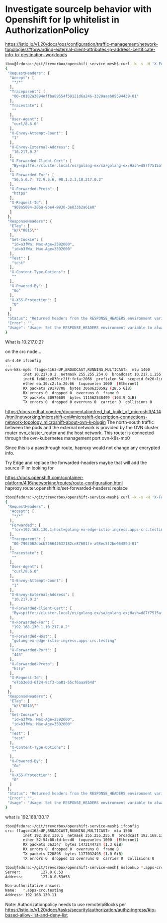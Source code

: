 # Investigate sourceIp behavior with Openshift for Ip whitelist in AuthorizationPolicy

https://istio.io/v1.20/docs/ops/configuration/traffic-management/network-topologies/#forwarding-external-client-attributes-ip-address-certificate-info-to-destination-workloads

```sh
tbox@fedora:~/git/trevorbox/openshift-service-mesh$ curl -k -s -H 'X-Forwarded-For: 56.5.6.7, 72.9.5.6, 98.1.2.3' "https://golang-ex-featurea-istio-ingress.apps-crc.testing/"
{
 "RequestHeaders": {
  "Accept": [
   "*/*"
  ],
  "Traceparent": [
   "00-c0102a3894effba89554f50121d6a246-3320aaab05594439-01"
  ],
  "Tracestate": [
   ""
  ],
  "User-Agent": [
   "curl/8.6.0"
  ],
  "X-Envoy-Attempt-Count": [
   "1"
  ],
  "X-Envoy-External-Address": [
   "10.217.0.2"
  ],
  "X-Forwarded-Client-Cert": [
   "By=spiffe://cluster.local/ns/golang-ex/sa/golang-ex;Hash=d87f7515af2bd04d5de6610eca07b9d949d52f216eb245099674044ae7b14314;Subject=\"\";URI=spiffe://cluster.local/ns/istio-ingress/sa/istio-ingressgateway"
  ],
  "X-Forwarded-For": [
   "56.5.6.7, 72.9.5.6, 98.1.2.3,10.217.0.2"
  ],
  "X-Forwarded-Proto": [
   "https"
  ],
  "X-Request-Id": [
   "908a5084-206a-9be4-9930-3e833b2a61e0"
  ]
 },
 "ResponseHeaders": {
  "ETag": [
   "W/\"0815\""
  ],
  "Set-Cookie": [
   "id=a3fWa; Max-Age=2592000",
   "id=b3fWa; Max-Age=3592000"
  ],
  "Test": [
   "test"
  ],
  "X-Content-Type-Options": [
   ""
  ],
  "X-Powered-By": [
   "Go"
  ],
  "X-XSS-Protection": [
   "0"
  ]
 },
 "Status": "Returned headers from the RESPONSE_HEADERS environment variable.",
 "Error": "",
 "Usage": "Usage: Set the RESPONSE_HEADERS environment variable to always return custom response headers for a GET request, else static default headers will be returned. Alternatively, send a POST or PUT request with the headers you want returned. Example: curl -i -X POST localhost:8080 -d '{\"k1\":[\"v1\"],\"k2\":[\"v3\",\"v4\"]}'"
}
```

What is 10.217.0.2?

on the crc node...
```sh
sh-4.4# ifconfig
...
ovn-k8s-mp0: flags=4163<UP,BROADCAST,RUNNING,MULTICAST>  mtu 1400
        inet 10.217.0.2  netmask 255.255.254.0  broadcast 10.217.1.255
        inet6 fe80::e830:c2ff:fefa:2066  prefixlen 64  scopeid 0x20<link>
        ether ea:30:c2:fa:20:66  txqueuelen 1000  (Ethernet)
        RX packets 29178708  bytes 30606250592 (28.5 GiB)
        RX errors 0  dropped 0  overruns 0  frame 0
        TX packets 30976609  bytes 111562538499 (103.9 GiB)
        TX errors 0  dropped 0 overruns 0  carrier 0  collisions 0
```

https://docs.redhat.com/en/documentation/red_hat_build_of_microshift/4.14/html/networking/microshift-cni#microshift-description-connections-network-topology_microshift-about-ovn-k-plugin
The north-south traffic between the pods and the external network is provided by the OVN cluster router ovn_cluster_router and the host network. This router is connected through the ovn-kubernetes management port ovn-k8s-mp0

Since this is a passthrough route, haproxy would not change any encrypted info.


Try Edge and replace the forwarded-headers maybe that will add the source IP im looking for

https://docs.openshift.com/container-platform/4.16/networking/routes/route-configuration.html
haproxy.router.openshift.io/set-forwarded-headers: replace

```sh
tbox@fedora:~/git/trevorbox/openshift-service-mesh$ curl -k -s -H 'X-Forwarded-For: 56.5.6.7, 72.9.5.6, 98.1.2.3' "https://golang-ex-edge-istio-ingress.apps-crc.testing/"
{
 "RequestHeaders": {
  "Accept": [
   "*/*"
  ],
  "Forwarded": [
   "for=192.168.130.1;host=golang-ex-edge-istio-ingress.apps-crc.testing;proto=https"
  ],
  "Traceparent": [
   "00-7902062dbcb726642632182ce87601fe-a98ec5f2be06489d-01"
  ],
  "Tracestate": [
   ""
  ],
  "User-Agent": [
   "curl/8.6.0"
  ],
  "X-Envoy-Attempt-Count": [
   "1"
  ],
  "X-Envoy-External-Address": [
   "10.217.0.2"
  ],
  "X-Forwarded-Client-Cert": [
   "By=spiffe://cluster.local/ns/golang-ex/sa/golang-ex;Hash=d87f7515af2bd04d5de6610eca07b9d949d52f216eb245099674044ae7b14314;Subject=\"\";URI=spiffe://cluster.local/ns/istio-ingress/sa/istio-ingressgateway"
  ],
  "X-Forwarded-For": [
   "192.168.130.1,10.217.0.2"
  ],
  "X-Forwarded-Host": [
   "golang-ex-edge-istio-ingress.apps-crc.testing"
  ],
  "X-Forwarded-Port": [
   "443"
  ],
  "X-Forwarded-Proto": [
   "http"
  ],
  "X-Request-Id": [
   "e7bb3e0d-6f24-9cf3-ba81-55cf6aaa9b4d"
  ]
 },
 "ResponseHeaders": {
  "ETag": [
   "W/\"0815\""
  ],
  "Set-Cookie": [
   "id=a3fWa; Max-Age=2592000",
   "id=b3fWa; Max-Age=3592000"
  ],
  "Test": [
   "test"
  ],
  "X-Content-Type-Options": [
   ""
  ],
  "X-Powered-By": [
   "Go"
  ],
  "X-XSS-Protection": [
   "0"
  ]
 },
 "Status": "Returned headers from the RESPONSE_HEADERS environment variable.",
 "Error": "",
 "Usage": "Usage: Set the RESPONSE_HEADERS environment variable to always return custom response headers for a GET request, else static default headers will be returned. Alternatively, send a POST or PUT request with the headers you want returned. Example: curl -i -X POST localhost:8080 -d '{\"k1\":[\"v1\"],\"k2\":[\"v3\",\"v4\"]}'"
}
```

what is 192.168.130.1?

```sh
tbox@fedora:~/git/trevorbox/openshift-service-mesh$ ifconfig 
crc: flags=4163<UP,BROADCAST,RUNNING,MULTICAST>  mtu 1500
        inet 192.168.130.1  netmask 255.255.255.0  broadcast 192.168.130.255
        ether 52:54:00:fd:be:d0  txqueuelen 1000  (Ethernet)
        RX packets 363347  bytes 1472144724 (1.3 GiB)
        RX errors 0  dropped 0  overruns 0  frame 0
        TX packets 728895  bytes 1177032495 (1.0 GiB)
        TX errors 0  dropped 11 overruns 0  carrier 0  collisions 0

tbox@fedora:~/git/trevorbox/openshift-service-mesh$ nslookup *.apps-crc.testing
Server:         127.0.0.53
Address:        127.0.0.53#53

Non-authoritative answer:
Name:   *.apps-crc.testing
Address: 192.168.130.11
```

Note: Authorizationpolicy needs to use remoteIpBlocks per https://istio.io/v1.20/docs/tasks/security/authorization/authz-ingress/#ip-based-allow-list-and-deny-list

```sh

```
